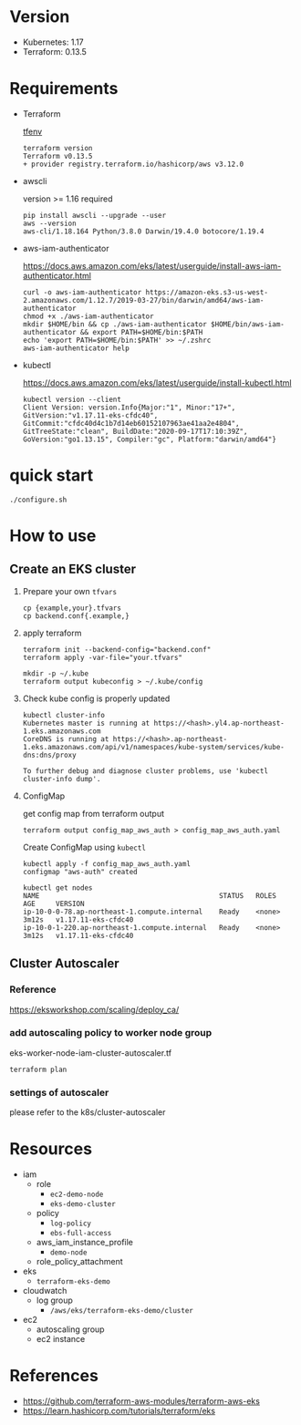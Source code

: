 # Version

- Kubernetes: 1.17
- Terraform: 0.13.5

# Requirements

- Terraform

    [tfenv](https://github.com/tfutils/tfenv)

    ```
    terraform version
    Terraform v0.13.5
    + provider registry.terraform.io/hashicorp/aws v3.12.0
    ```

- awscli

    version >= 1.16 required

    ```
    pip install awscli --upgrade --user
    aws --version
    aws-cli/1.18.164 Python/3.8.0 Darwin/19.4.0 botocore/1.19.4
    ```

- aws-iam-authenticator

    https://docs.aws.amazon.com/eks/latest/userguide/install-aws-iam-authenticator.html

    ```
    curl -o aws-iam-authenticator https://amazon-eks.s3-us-west-2.amazonaws.com/1.12.7/2019-03-27/bin/darwin/amd64/aws-iam-authenticator
    chmod +x ./aws-iam-authenticator
    mkdir $HOME/bin && cp ./aws-iam-authenticator $HOME/bin/aws-iam-authenticator && export PATH=$HOME/bin:$PATH
    echo 'export PATH=$HOME/bin:$PATH' >> ~/.zshrc
    aws-iam-authenticator help
    ```

- kubectl

    https://docs.aws.amazon.com/eks/latest/userguide/install-kubectl.html

    ```
    kubectl version --client
    Client Version: version.Info{Major:"1", Minor:"17+", GitVersion:"v1.17.11-eks-cfdc40", GitCommit:"cfdc40d4c1b7d14eb60152107963ae41aa2e4804", GitTreeState:"clean", BuildDate:"2020-09-17T17:10:39Z", GoVersion:"go1.13.15", Compiler:"gc", Platform:"darwin/amd64"}
    ```

# quick start

```
./configure.sh
```

# How to use

## Create an EKS cluster

1. Prepare your own `tfvars`

    ```
    cp {example,your}.tfvars
    cp backend.conf{.example,}
    ```

1. apply terraform

    ```
    terraform init --backend-config="backend.conf"
    terraform apply -var-file="your.tfvars"

    mkdir -p ~/.kube
    terraform output kubeconfig > ~/.kube/config
    ```

1. Check kube config is properly updated

    ```
    kubectl cluster-info
    Kubernetes master is running at https://<hash>.yl4.ap-northeast-1.eks.amazonaws.com
    CoreDNS is running at https://<hash>.ap-northeast-1.eks.amazonaws.com/api/v1/namespaces/kube-system/services/kube-dns:dns/proxy

    To further debug and diagnose cluster problems, use 'kubectl cluster-info dump'.
    ```

1. ConfigMap

    get config map from terraform output

    ```
    terraform output config_map_aws_auth > config_map_aws_auth.yaml
    ```

    Create ConfigMap using `kubectl`

    ```
    kubectl apply -f config_map_aws_auth.yaml
    configmap "aws-auth" created
    ```

    ```
    kubectl get nodes
    NAME                                            STATUS   ROLES    AGE     VERSION
    ip-10-0-0-78.ap-northeast-1.compute.internal    Ready    <none>   3m12s   v1.17.11-eks-cfdc40
    ip-10-0-1-220.ap-northeast-1.compute.internal   Ready    <none>   3m12s   v1.17.11-eks-cfdc40
    ```

## Cluster Autoscaler

### Reference

https://eksworkshop.com/scaling/deploy_ca/


### add autoscaling policy to worker node group

eks-worker-node-iam-cluster-autoscaler.tf

```
terraform plan
```

### settings of autoscaler

please refer to the k8s/cluster-autoscaler

# Resources

- iam
    - role
        - `ec2-demo-node`
        - `eks-demo-cluster`
    - policy
        - `log-policy`
        - `ebs-full-access`
    - aws_iam_instance_profile
        - `demo-node`
    - role_policy_attachment
- eks
    - `terraform-eks-demo`
- cloudwatch
    - log group
        - `/aws/eks/terraform-eks-demo/cluster`
- ec2
    - autoscaling group
    - ec2 instance

# References

- https://github.com/terraform-aws-modules/terraform-aws-eks
- https://learn.hashicorp.com/tutorials/terraform/eks
